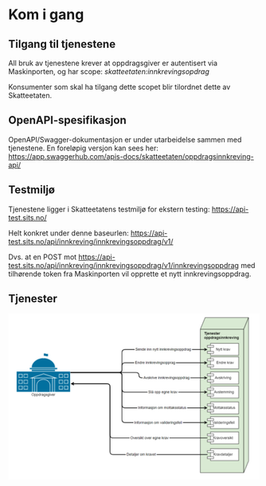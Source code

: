# Kom i gang

## Tilgang til tjenestene

All bruk av tjenestene krever at oppdragsgiver er autentisert via Maskinporten, og har scope:
_skatteetaten:innkrevingsopdrag_

Konsumenter som skal ha tilgang dette scopet blir tilordnet dette av Skatteetaten.

## OpenAPI-spesifikasjon

OpenAPI/Swagger-dokumentasjon er under utarbeidelse sammen med tjenestene. En foreløpig versjon kan sees her:
https://app.swaggerhub.com/apis-docs/skatteetaten/oppdragsinnkreving-api/

## Testmiljø

Tjenestene ligger i Skatteetatens testmiljø for ekstern testing: https://api-test.sits.no/

Helt konkret under denne baseurlen: https://api-test.sits.no/api/innkreving/innkrevingsoppdrag/v1/

Dvs. at en POST mot https://api-test.sits.no/api/innkreving/innkrevingsoppdrag/v1/innkrevingsoppdrag med tilhørende
token fra Maskinporten vil opprette et nytt innkrevingsoppdrag.

## Tjenester

![](../../static/download/innkrevingsoppdrag/tjenester_oppdragsinnkreving.png)

